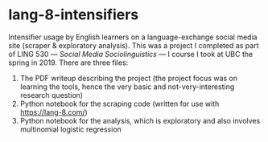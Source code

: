 # lang-8-intensifiers

Intensifier usage by English learners on a language-exchange social media site (scraper &amp; exploratory analysis). This was a project I completed as part of LING 530 &mdash; *Social Media Sociolinguistics* &mdash; I course I took at UBC the spring in 2019. There are three files:

 1. The PDF writeup describing the project (the project focus was on learning the tools, hence the very basic and not-very-interesting research question)
 2. Python notebook for the scraping code (written for use with https://lang-8.com/)
 3. Python notebook for the analysis, which is exploratory and also involves multinomial logistic regression
 

